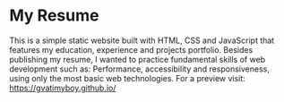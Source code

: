 # My Resume
This is a simple static website built with HTML, CSS and JavaScript that features my education, experience and projects portfolio. Besides publishing my resume, I wanted to practice fundamental skills of web development such as: Performance, accessibility and responsiveness, using only the most basic web technologies.
For a preview visit: https://gvatimyboy.github.io/
